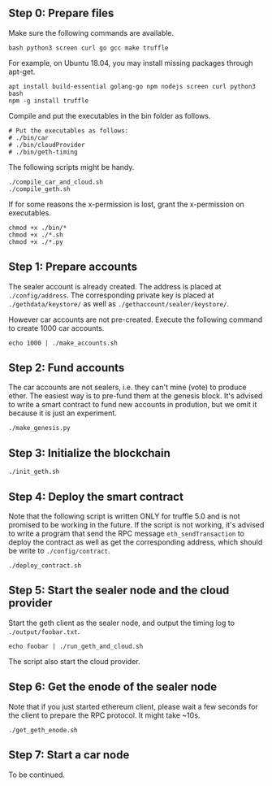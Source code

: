 ## Step 0: Prepare files
  Make sure the following commands are available.
  
  	bash python3 screen curl go gcc make truffle
  
  For example, on Ubuntu 18.04, you may install missing packages through apt-get.
  
  	apt install build-essential golang-go npm nodejs screen curl python3 bash
	npm -g install truffle

  Compile and put the executables in the bin folder as follows. 

	# Put the executables as follows:
	# ./bin/car
	# ./bin/cloudProvider
	# ./bin/geth-timing

  The following scripts might be handy.

	./compile_car_and_cloud.sh
	./compile_geth.sh

  If for some reasons the x-permission is lost, grant the x-permission on executables.

	chmod +x ./bin/*
	chmod +x ./*.sh
	chmod +x ./*.py

## Step 1: Prepare accounts
  The sealer account is already created. The address is placed at `./config/address`. The corresponding private key is placed at `./gethdata/keystore/` as well as `./gethaccount/sealer/keystore/`.
  
  However car accounts are not pre-created. Execute the following command to create 1000 car accounts. 

	echo 1000 | ./make_accounts.sh

## Step 2: Fund accounts
  The car accounts are not sealers, i.e. they can't mine (vote) to produce ether. The easiest way is to pre-fund them at the genesis block. It's advised to write a smart contract to fund new accounts in prodution, but we omit it because it is just an experiment.

	./make_genesis.py

## Step 3: Initialize the blockchain

	./init_geth.sh

## Step 4: Deploy the smart contract
  Note that the following script is written ONLY for truffle 5.0 and is not promised to be working in the future. If the script is not working, it's advised to write a program that send the RPC message `eth_sendTransaction` to deploy the contract as well as get the corresponding address, which should be write to `./config/contract`.

	./deploy_contract.sh

## Step 5: Start the sealer node and the cloud provider
  Start the geth client as the sealer node, and output the timing log to `./output/foobar.txt`.

	echo foobar | ./run_geth_and_cloud.sh

  The script also start the cloud provider.

## Step 6: Get the enode of the sealer node
  Note that if you just started ethereum client, please wait a few seconds for the client to prepare the RPC protocol. It might take ~10s.

	./get_geth_enode.sh

## Step 7: Start a car node

To be continued.
